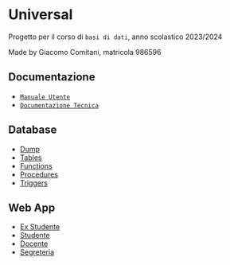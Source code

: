 # Universal 

Progetto per il corso di `basi di dati`, anno scolastico 2023/2024

Made by Giacomo Comitani, matricola 986596

## Documentazione

- [`Manuale Utente`](/progetto/docs/manualeUtente.md)
- [`Documentazione Tecnica`](/progetto/docs/documentazione_tecnica.md)

## Database 

- [Dump](/progetto/database/dump.sql)
- [Tables](/progetto/database/tables.sql)
- [Functions](/progetto/database/function.sql)
- [Procedures](/progetto/database/procedure.sql)
- [Triggers](/progetto/database/trigger.sql)

## Web App

- [Ex Studente](/progetto/webapp/ex_studente/)
- [Studente](/progetto/webapp/studente/)
- [Docente](/progetto/webapp/docente/)
- [Segreteria](/progetto/webapp/segreteria/)